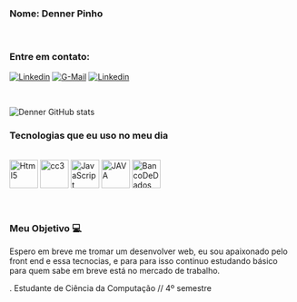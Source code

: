 
### Nome: Denner Pinho
<div>
<br/>
</div>

### Entre em contato:
[![Linkedin](https://img.shields.io/badge/LinkedIn-0077B5?style=for-the-badge&logo=linkedin&logoColor=white)](https://www.linkedin.com/in/dennerpinho/)
[![G-Mail](https://img.shields.io/badge/Gmail-D14836?style=for-the-badge&logo=gmail&logoColor=white)](Dennerpinho@gmail.com) 
[![Linkedin](https://img.shields.io/badge/GitHub-100000?style=for-the-badge&logo=github&logoColor=white)](https://github.com/DennerDev)
<div>
<br/>
</div>

![Denner GitHub stats](https://github-readme-stats.vercel.app/api?username=DennerDev&show_icons=true&theme=dracula)


### Tecnologias que eu uso no meu dia 

<div><br/>
<img src="https://cdn.icon-icons.com/icons2/2107/PNG/512/file_type_html_icon_130541.png" alt="Html5" height="50" width="50" />
<img src="https://cdn.icon-icons.com/icons2/2107/PNG/512/file_type_css_icon_130661.png" alt="cc3" height="50" width="50" />
 <img src="https://cdn.icon-icons.com/icons2/2108/PNG/512/javascript_icon_130900.png" alt="JavaScript" height="50" width="50" />
 <img src="https://icon-icons.com/icon/java-original-wordmark-logo/146459" alt="JAVA" height="50" width="50" />
 <img src="https://cdn.icon-icons.com/icons2/1381/PNG/512/mysqlworkbench_93532.png" alt="BancoDeDados" height="50" width="50" />
</div><br/><br/>

### Meu Objetivo 💻

Espero em breve me tromar um desenvolver web, eu sou apaixonado pelo front end e essa tecnocias, e para para isso continuo estudando básico para quem sabe em breve está no mercado de trabalho.

. Estudante de Ciência da Computação // 4º semestre


